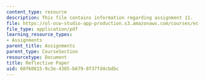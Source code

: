 ```yaml
---
content_type: resource
description: This file contains information regarding assignment 11.
file: https://ol-ocw-studio-app-production.s3.amazonaws.com/courses/ec-050-recreate-experiments-from-history-inform-the-future-from-the-past-galileo-january-iap-2010/60f608159c3e4385b6798f37fd4cbdbc_MITEC_050IAP10_assn11.pdf
file_type: application/pdf
learning_resource_types:
- Assignments
parent_title: Assignments
parent_type: CourseSection
resourcetype: Document
title: Reflective Paper
uid: 60f60815-9c3e-4385-b679-8f37fd4cbdbc
---
```

